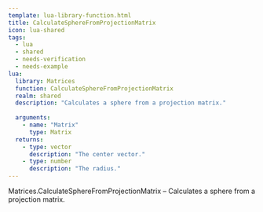 ```yaml
---
template: lua-library-function.html
title: CalculateSphereFromProjectionMatrix
icon: lua-shared
tags:
  - lua
  - shared
  - needs-verification
  - needs-example
lua:
  library: Matrices
  function: CalculateSphereFromProjectionMatrix
  realm: shared
  description: "Calculates a sphere from a projection matrix."
  
  arguments:
    - name: "Matrix"
      type: Matrix
  returns:
    - type: vector
      description: "The center vector."
    - type: number
      description: "The radius."
---
```


<div class="lua__search__keywords">
Matrices.CalculateSphereFromProjectionMatrix &#x2013; Calculates a sphere from a projection matrix.
</div>
